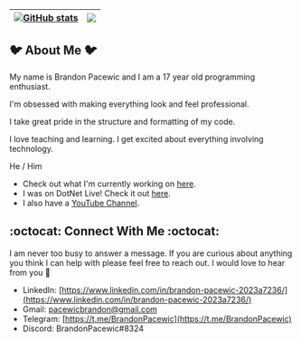 | <a href="https://github.com/anuraghazra/github-readme-stats"><img align="center" src="https://github-readme-stats.vercel.app/api?username=BrandonPacewic&hide=contribs,issues&count_private=true&theme=github_dark&show_icons=true" alt="GitHub stats" /></a> | <a href="https://github.com/anuraghazra/github-readme-stats"><img align="center" src="https://github-readme-stats.vercel.app/api/top-langs/?username=BrandonPacewic&layout=compact&theme=github_dark&hide=html&langs_count=4"></a> |
| ------------ | ------------ |

## 🐦 About Me 🐦

My name is Brandon Pacewic and I am a 17 year old programming enthusiast. 

I'm obsessed with making everything look and feel professional.

I take great pride in the structure and formatting of my code.

I love teaching and learning. I get excited about everything involving technology.

He / Him

- Check out what I'm currently working on [here](https://github.com/users/BrandonPacewic/projects/5?add_cards_query=is%3Aopen).
- I was on DotNet Live! Check it out [here](https://www.youtube.com/watch?v=RS7g-87CJLU).
- I also have a [YouTube Channel](https://www.youtube.com/channel/UCzAr4Xgtl3Nb9UXeOY-cpRw).

## :octocat: Connect With Me :octocat:

I am never too busy to answer a message. If you are curious about anything you think I can help with please feel free to reach out. I would love to hear from you 💙

- LinkedIn: [https://www.linkedin.com/in/brandon-pacewic-2023a7236/](https://www.linkedin.com/in/brandon-pacewic-2023a7236/)
- Gmail: [pacewicbrandon@gmail.com](pacewicbrandon@gmail.com)
- Telegram: [https://t.me/BrandonPacewic](https://t.me/BrandonPacewic)
- Discord: BrandonPacewic#8324
